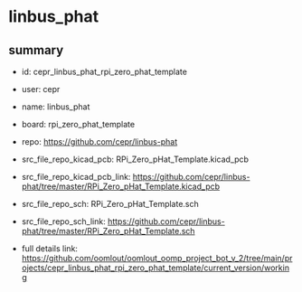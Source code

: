 # linbus_phat
 
## summary 
* id: cepr_linbus_phat_rpi_zero_phat_template
* user: cepr
* name: linbus_phat
* board: rpi_zero_phat_template
* repo: https://github.com/cepr/linbus-phat
* src_file_repo_kicad_pcb: RPi_Zero_pHat_Template.kicad_pcb
* src_file_repo_kicad_pcb_link: https://github.com/cepr/linbus-phat/tree/master/RPi_Zero_pHat_Template.kicad_pcb


* src_file_repo_sch: RPi_Zero_pHat_Template.sch
* src_file_repo_sch_link: https://github.com/cepr/linbus-phat/tree/master/RPi_Zero_pHat_Template.sch
* full details link: https://github.com/oomlout/oomlout_oomp_project_bot_v_2/tree/main/projects/cepr_linbus_phat_rpi_zero_phat_template/current_version/working  








